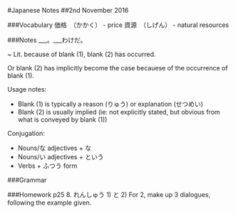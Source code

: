 #Japanese Notes
##2nd November 2016

###Vocabulary
価格　（かかく） - price
資源　（しげん） - natural resources

###Notes
___。___わけだ。

~ Lit. because of blank (1), blank (2) has occurred.
  
  Or blank (2) has implicitly become the case becauese of the
  occurrence of blank (1).

Usage notes:
* Blank (1) is typically a reason (りゅう) or explanation (せつめい)
* Blank (2) is usually implied (ie: not explicitly stated, but obvious
  from what is conveyed by blank (1))

Conjugation:
* Nouns/な adjectives + な
* Nouns/い adjectives + という
* Verbs + ふつう form

###Grammar


###Homework
p25 8. れんしゅう 1) と 2)
For 2, make up 3 dialogues, following the example given.
